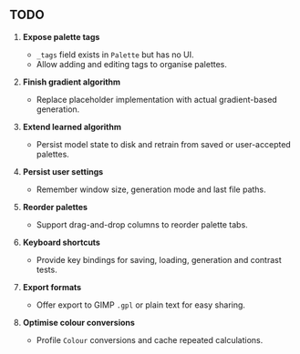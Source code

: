## TODO

1. **Expose palette tags**
   - `_tags` field exists in `Palette` but has no UI.
   - Allow adding and editing tags to organise palettes.

2. **Finish gradient algorithm**
   - Replace placeholder implementation with actual gradient-based generation.

3. **Extend learned algorithm**
   - Persist model state to disk and retrain from saved or user-accepted palettes.

4. **Persist user settings**
   - Remember window size, generation mode and last file paths.

5. **Reorder palettes**
   - Support drag-and-drop columns to reorder palette tabs.

6. **Keyboard shortcuts**
   - Provide key bindings for saving, loading, generation and contrast tests.

7. **Export formats**
   - Offer export to GIMP `.gpl` or plain text for easy sharing.

8. **Optimise colour conversions**
   - Profile `Colour` conversions and cache repeated calculations.
